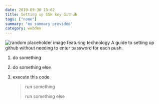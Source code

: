 ```yaml
---
date: 2019-09-30 15:02
title: Setting up SSH key Github
tags: ["none"]
summary: "no summary provided"
category: webdev
---
```


![random placeholder image featuring technology](http://placeimg.com/650/250/tech)
A guide to setting up github without needing to enter password for each push.

1. do something
2. do something else
3. execute this code

    > run something
    >
    > run something else